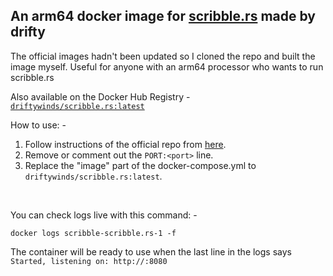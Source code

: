 ## An arm64 docker image for [scribble.rs](https://github.com/scribble-rs/scribble.rs) made by drifty

The official images hadn't been updated so I cloned the repo and built the image myself. Useful for anyone with an arm64 processor who wants to run scribble.rs 

Also available on the Docker Hub Registry - [```driftywinds/scribble.rs:latest```](https://hub.docker.com/repository/docker/driftywinds/scribble.rs)

How to use: - 

1. Follow instructions of the official repo from [here](https://github.com/scribble-rs/scribble.rs?tab=readme-ov-file#running-the-docker-container).
2. Remove or comment out the ```PORT:<port>``` line.
3. Replace the "image" part of the docker-compose.yml to ```driftywinds/scribble.rs:latest```.

<br>

You can check logs live with this command: - 
```
docker logs scribble-scribble.rs-1 -f
```
The container will be ready to use when the last line in the logs says ```Started, listening on: http://:8080```
